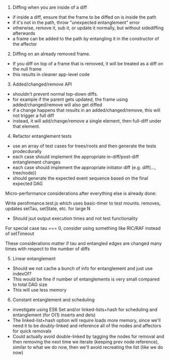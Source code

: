 1. Diffing when you are inside of a diff
  * if inside a diff, ensure that the frame to be diffed on is inside the path
  * if it's not in the path, throw "unexpected entanglement" error
  * otherwise, remove it, sub it, or update it normally, but without sidediffing afterwards
  * a frame can be added to the path by entangling it in the constructor of the affector

2. Diffing on an already removed frame.
  * If you diff on top of a frame that is removed, it will be treated as a diff on the null frame
  * this results in cleaner app-level code

3. Added/changed/remove API
  * shouldn't prevent normal top-down diffs.
  * for example if the parent gets updated, the frame using added/changed/remove will also get diffed
  * if a change happens that results in an added/changed/remove, this will not trigger a full diff
  * instead, it will add/change/remove a single element, then full-diff under that element.

4. Refactor entanglement tests
  * use an array of test cases for trees/roots and then generate the tests prodecdurally
  * each case should implement the appropriate in-diff/post-diff entanglement changes
  * each case should implement the appropriate initiator diff (e.g. diff(..., tree/node)) 
  * should generate the expected event sequence based on the final expected DAG

Micro-performance considerations after everything else is already done:

Write perofrmance.test.js which uses basic-timer to test mounts. removes, updates setTau, setState, etc. for large N
  * Should jsut output execution times and not test functionality

For special case tau === 0, consider using something like RIC/RAF instead of setTimeout

These considerations matter if tau and entangled edges are changed many times with respect to the number of diffs

5. Linear entanglement
  * Should we not cache a bunch of info for entanglement and just use indexOf?
  * This would be fine if number of entanglements is very small compared to total DAG size
  * This will use less memory

6. Constant entanglement and scheduling
  * investigate using ES6 Set and/or linked-lists+hash for scheduling and entanglement (for O(1) inserts and dels)
  * The linked-list+hash option will require loads more memory, since we'll need it to be doubly-linked and reference all of the nodes and affectors for quick removals
  * Could actually avoid double-linked by tagging the nodes for removal and then removing the next time we iterate (keeping prev node reference), similar to what we do now, then we'll avoid recreating the list (like we do now)